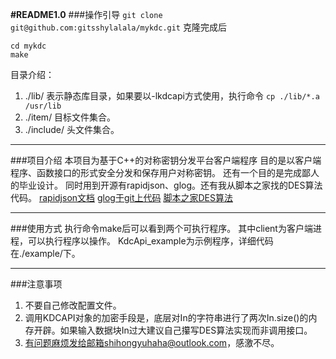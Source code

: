 **#README1.0**
###操作引导
`git clone git@github.com:gitsshylalala/mykdc.git`
克隆完成后
```
cd mykdc
make
```
目录介绍：
1. ./lib/  表示静态库目录，如果要以-lkdcapi方式使用，执行命令
    `cp ./lib/*.a /usr/lib`
2. ./item/ 目标文件集合。
3. ./include/ 头文件集合。

---
###项目介绍
本项目为基于C++的对称密钥分发平台客户端程序
目的是以客户端程序、函数接口的形式安全分发和保存用户对称密钥。
还有一个目的是完成鄙人的毕业设计。
同时用到开源有rapidjson、glog。还有我从脚本之家找的DES算法代码。
[rapidjson文档](http://rapidjson.org/zh-cn/)
[glog于git上代码](https://github.com/google/glog)
[脚本之家DES算法](https://www.jb51.net/article/98430.htm)

---
###使用方式
执行命令make后可以看到两个可执行程序。
其中client为客户端进程，可以执行程序以操作。
KdcApi_example为示例程序，详细代码在./example/下。

---
###注意事项
1. 不要自己修改配置文件。
2. 调用KDCAPI对象的加密手段是，底层对In的字符串进行了两次In.size()的内存开辟。如果输入数据块In过大建议自己攥写DES算法实现而非调用接口。
3. 有问题麻烦发给邮箱shihongyuhaha@outlook.com，感激不尽。

